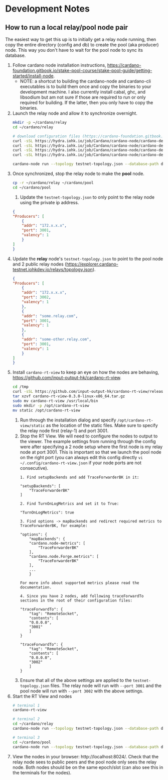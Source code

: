 # Development Notes

## How to run a local relay/pool node pair
The easiest way to get this up is to initially get a relay node running, then copy the entire directory (config and db) to create the pool (aka producer) node. This way you don't have to wait for the pool node to sync its database.

1. Follow cardano node installation instructions, https://cardano-foundation.gitbook.io/stake-pool-course/stake-pool-guide/getting-started/install-node.
    * NOTE: a shortcut to building the cardano-node and cardano-cli executables is to build them once and copy the binaries to your development machine. I also currently install cabal, ghc, and libsodium but am not sure if those are required to run or only required for building. If the latter, then you only have to copy the binaries.
1. Launch the relay node and allow it to synchronize overnight.
    ```bash
    mkdir -p ~/cardano/relay
    cd ~/cardano/relay
    
    # download configuration files (https://cardano-foundation.gitbook.io/stake-pool-course/stake-pool-guide/getting-started/getconfigfiles_and_connect)
    curl -sSL https://hydra.iohk.io/job/Cardano/cardano-node/cardano-deployment/latest-finished/download/1/testnet-config.json
    curl -sSL https://hydra.iohk.io/job/Cardano/cardano-node/cardano-deployment/latest-finished/download/1/testnet-shelley-genesis.json
    curl -sSL https://hydra.iohk.io/job/Cardano/cardano-node/cardano-deployment/latest-finished/download/1/testnet-byron-genesis.json
    curl -sSL https://hydra.iohk.io/job/Cardano/cardano-node/cardano-deployment/latest-finished/download/1/testnet-topology.json

    cardano-node run --topology testnet-topology.json --database-path db --socket-path db/node.socket --config testnet-config.json --host-addr 0.0.0.0 --port 3001
    ```
1. Once synchronized, stop the relay node to make the **pool** node.
    ```bash
    cp -r ~/cardano/relay ~/cardano/pool
    cd ~/cardano/pool
    ```
    1. Update the `testnet-topology.json` to only point to the relay node using the private ip address.
    ```json
    {
    "Producers": [
        {
        "addr": "172.x.x.x",
        "port": 3001,
        "valency": 1
        }
    ]
    }
    ```
1. Update the **relay** node's `testnet-topology.json` to point to the pool node and 2 public relay nodes (https://explorer.cardano-testnet.iohkdev.io/relays/topology.json).
    ```json
    {
    "Producers": [
        {
        "addr": "172.x.x.x",
        "port": 3002,
        "valency": 1
        },
        {
        "addr": "some.relay.com",
        "port": 3001,
        "valency": 1
        },
        {
        "addr": "some-other.relay.com",
        "port": 3001,
        "valency": 1
        }
    ]
    }
    ```
1. Install `cardano-rt-view` to keep an eye on how the nodes are behaving, https://github.com/input-output-hk/cardano-rt-view.
    ```bash
    cd /tmp
    curl -sSL https://github.com/input-output-hk/cardano-rt-view/releases/download/0.3.0/cardano-rt-view-0.3.0-linux-x86_64.tar.gz
    tar xzvf cardano-rt-view-0.3.0-linux-x86_64.tar.gz
    sudo mv cardano-rt-view /usr/local/bin
    sudo mkdir -p /opt/cardano-rt-view
    mv static /opt/cardano-rt-view
    ```
    1. Run through the installation dialog and specify `/opt/cardano-rt-view/static` as the location of the static files. Make sure to specify the relay node first (relay-1) and port 3001.
    1. Stop the RT View. We will need to configure the nodes to output to the viewer. The example settings from running through the config were after specifying a 2 node setup where the first node is my relay node at port 3001. This is important so that we launch the pool node on the right port (you can always edit this config directly `vi ~/.config/cardano-rt-view.json` if your node ports are not consecutive).
        ```
        1. Find setupBackends and add TraceForwarderBK in it:

        "setupBackends": [
            "TraceForwarderBK"
        ]

        2. Find TurnOnLogMetrics and set it to True:

        "TurnOnLogMetrics": true

        3. Find options -> mapBackends and redirect required metrics to TraceForwarderBK, for example:

        "options": {
            "mapBackends": {
            "cardano.node-metrics": [
                "TraceForwarderBK"
            ],
            "cardano.node.Forge.metrics": [
                "TraceForwarderBK"
            ],
            ...
            }

        For more info about supported metrics please read the documentation.

        4. Since you have 2 nodes, add following traceForwardTo sections in the root of their configuration files:

        "traceForwardTo": {
            "tag": "RemoteSocket",
            "contents": [
            "0.0.0.0",
            "3001"
            ]
        }

        "traceForwardTo": {
            "tag": "RemoteSocket",
            "contents": [
            "0.0.0.0",
            "3002"
            ]
        }
        ```
    1. Ensure that all of the above settings are applied to the `testnet-topology.json` files. The relay node will run with `--port 3001` and the pool node will run with `--port 3002` with the above settings.
1. Start the RT View and nodes
    ```bash
    # terminal 1
    cardano-rt-view

    # terminal 2
    cd ~/cardano/relay
    cardano-node run --topology testnet-topology.json --database-path db --socket-path db/node.socket --config testnet-config.json --host-addr 0.0.0.0 --port 3001
    
    # terminal 3
    cd ~/cardano/pool
    cardano-node run --topology testnet-topology.json --database-path db --socket-path db/node.socket --config testnet-config.json --host-addr 0.0.0.0 --port 3002
    ```
1. View the nodes in your browser: http://localhost:8024/. Check that the relay node sees to public peers and the pool node only sees the relay node. Both nodes should be on the same epoch/slot (can also see this in the terminals for the nodes).
